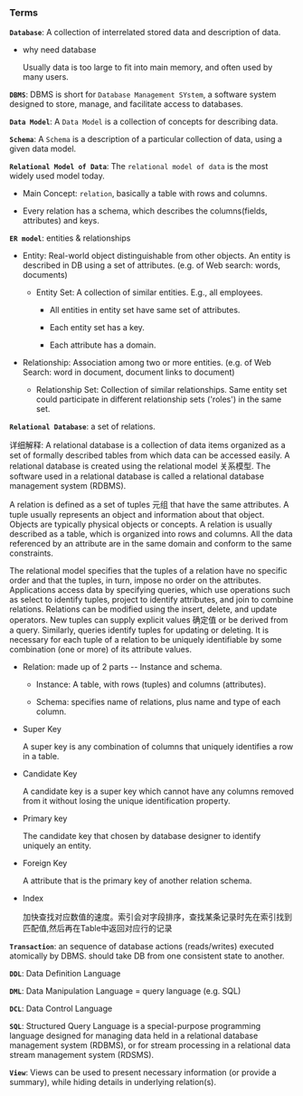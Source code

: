 ### Terms

**`Database`**: A collection of interrelated stored data and description of data.

- why need database

  Usually data is too large to fit into main memory, and often used by many users.

**`DBMS`**: DBMS is short for `Database Management SYstem`, a software system designed to store, manage, and facilitate access to databases.

**`Data Model`**: A `Data Model` is a collection of concepts for describing data.

**`Schema`**: A `Schema` is a description of a particular collection of data, using a given data model.

**`Relational Model of Data`**: The `relational model of data` is the most widely used model today.

- Main Concept: `relation`, basically a table with rows and columns.

- Every relation has a schema, which describes the columns(fields, attributes) and keys.

**`ER model`**: entities & relationships

- Entity: Real-world object distinguishable from other objects. An entity is described in DB using a set of attributes. (e.g. of Web search: words, documents)

  - Entity Set: A collection of similar entities. E.g., all employees.

    - All entities in entity set have same set of attributes.

    - Each entity set has a key.

    - Each attribute has a domain.

- Relationship: Association among two or more entities. (e.g. of Web Search: word in document, document links to document)
  - Relationship Set: Collection of similar relationships. Same entity set could participate in different relationship sets ('roles') in the same set.

**`Relational Database`**: a set of relations.

详细解释: A relational database is a collection of data items organized as a set of formally described tables from which data can be accessed easily. A relational database is created using the relational model 关系模型. The software used in a relational database is called a relational database management system (RDBMS).

A relation is defined as a set of tuples 元组 that have the same attributes. A tuple usually represents an object and information about that object. Objects are typically physical objects or concepts. A relation is usually described as a table, which is organized into rows and columns. All the data referenced by an attribute are in the same domain and conform to the same constraints.

The relational model specifies that the tuples of a relation have no specific order and that the tuples, in turn, impose no order on the attributes. Applications access data by specifying queries, which use operations such as select to identify tuples, project to identify attributes, and join to combine relations. Relations can be modified using the insert, delete, and update operators. New tuples can supply explicit values 确定值 or be derived from a query. Similarly, queries identify tuples for updating or deleting. It is necessary for each tuple of a relation to be uniquely identifiable by some combination (one or more) of its attribute values.


- Relation: made up of 2 parts -- Instance and schema.

    - Instance: A table, with rows (tuples) and columns (attributes).

    - Schema: specifies name of relations, plus name and type of each column.

- Super Key

  A super key is any combination of columns that uniquely identifies a row in a table.

- Candidate Key

    A candidate key is a super key which cannot have any columns removed from it without losing the unique identification property.

- Primary key

    The candidate key that chosen by database designer to identify uniquely an entity.

- Foreign Key

    A attribute that is the primary key of another relation schema.

- Index

    加快查找对应数值的速度。索引会对字段排序，查找某条记录时先在索引找到匹配值,然后再在Table中返回对应行的记录


**`Transaction`**: an sequence of database actions (reads/writes) executed atomically by DBMS. should take DB from one consistent state to another.

**`DDL`**: Data Definition Language

**`DML`**: Data Manipulation Language = query language (e.g. SQL)

**`DCL`**: Data Control Language

**`SQL`**: Structured Query Language  is a special-purpose programming language designed for managing data held in a relational database management system (RDBMS), or for stream processing in a relational data stream management system (RDSMS).

**`View`**: Views can be used to present necessary information (or provide a summary), while hiding details in underlying relation(s).
